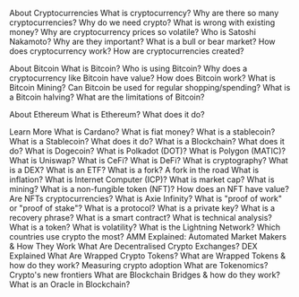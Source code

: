 
About Cryptocurrencies
    What is cryptocurrency?
    Why are there so many cryptocurrencies?
    Why do we need crypto? What is wrong with existing money?
    Why are cryptocurrency prices so volatile?
    Who is Satoshi Nakamoto? Why are they important?
    What is a bull or bear market?
    How does cryptocurrency work?
    How are cryptocurrencies created?

About Bitcoin
    What is Bitcoin?
    Who is using Bitcoin?
    Why does a cryptocurrency like Bitcoin have value?
    How does Bitcoin work?
    What is Bitcoin Mining?
    Can Bitcoin be used for regular shopping/spending?
    What is a Bitcoin halving?
    What are the limitations of Bitcoin?

About Ethereum
    What is Ethereum? What does it do?

Learn More
    What is Cardano?
    What is fiat money?
    What is a stablecoin?
    What is a Stablecoin? What does it do?
    What is a Blockchain? What does it do?
    What is Dogecoin?
    What is Polkadot (DOT)?
    What is Polygon (MATIC)?
    What is Uniswap?
    What is CeFi?
    What is DeFi?
    What is cryptography?
    What is a DEX?
    What is an ETF?
    What is a fork?
    A fork in the road
    What is inflation?
    What is Internet Computer (ICP)?
    What is market cap?
    What is mining?
    What is a non-fungible token (NFT)?
    How does an NFT have value?
    Are NFTs cryptocurrencies?
    What is Axie Infinity?
    What is "proof of work" or "proof of stake"?
    What is a protocol?
    What is a private key?
    What is a recovery phrase?
    What is a smart contract?
    What is technical analysis?
    What is a token?
    What is volatility?
    What is the Lightning Network?
    Which countries use crypto the most?
    AMM Explained: Automated Market Makers & How They Work
    What Are Decentralised Crypto Exchanges? DEX Explained
    What Are Wrapped Crypto Tokens?
    What are Wrapped Tokens & how do they work?
    Measuring crypto adoption
    What are Tokenomics?
    Crypto's new frontiers
    What are Blockchain Bridges & how do they work?
    What is an Oracle in Blockchain?